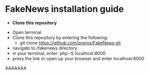# FakeNews installation guide

-   **Clone this repository**

*   Open terminal
*   Clone this repository by entering the following:
    -   git clone https://github.com/pnpjss/FakeNews.git
*   navigate to /fakenews directory
*   in your terminal, enter: php -S localhost:8000
*   press the link or open up your browser and enter localhost:8000

AAAAAAA
